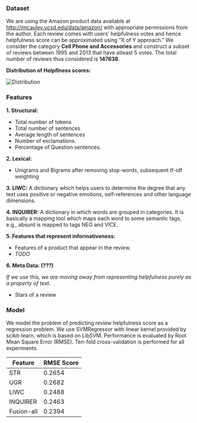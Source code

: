### Dataset

We are using the Amazon product data available at http://jmcauley.ucsd.edu/data/amazon/ with appropriate permissions from the author.
Each review comes with users’ helpfulness votes and hence helpfulness score can be approximated using “X of Y approach.”
We consider the category **Cell Phone and Accessories** and construct a subset of reviews between 1995 and 2013 that have atleast 5 votes.
The total number of reviews thus considered is **147638**.

**Distribution of Helpflness scores:**

![Distribution](https://raw.githubusercontent.com/ankeshanand/masters-thesis/master/graphs/distribution%20of%20helpfulness.png "Distribution of Helpfulness scores")

### Features

**1. Structural:**
* Total number of tokens
* Total number of sentences
* Average length of sentences
* Number of exclamations.
* Percentage of Question sentences.

**2. Lexical:**
* Unigrams and Bigrams after removing stop-words, subsequent tf-idf weighting

**3. LIWC:**  A dictionary which helps users to determine the degree that any text uses positive or negative emotions, self-references
and other language dimensions.

**4. INQUIRER:**  A dictionary in which words are grouped in categories. It is basically a mapping tool which maps each word to some semantic tags, e.g., absurd
is mapped to tags NEG and VICE. 

**5. Features that represent informativeness:** 
* Features of a product that appear in the review.
* *TODO*

**6. Meta Data: (???)** 

*If we use this, we are moving away from representing helpfulness purely as a property of text.*
* Stars of a review

### Model

We model the problem of predicting review helpfulness score as a regression problem. We use SVMRegressor with linear kernel
provided by scikit-learn, which is based on LibSVM. Performance is evaluated by Root Mean Square Error (RMSE).
Ten-fold cross-validation is performed for all experiments.

| Feature       | RMSE Score |
| ------------- | ------------- |
| STR           | 0.2654        |
| UGR           | 0.2682        |
| LIWC          | 0.2488        |
| INQUIRER      | 0.2463        |
| Fusion-all    | 0.2394        |
